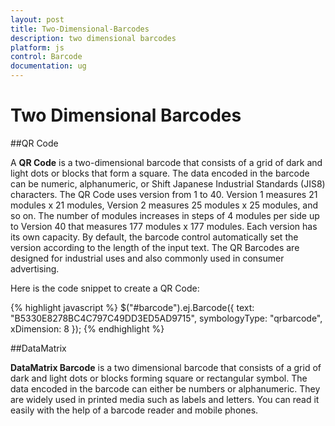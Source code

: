 ```yaml
---
layout: post
title: Two-Dimensional-Barcodes
description: two dimensional barcodes
platform: js
control: Barcode
documentation: ug
---
```


# Two Dimensional Barcodes

##QR Code

A **QR Code** is a two-dimensional barcode that consists of a grid of dark and light dots or blocks that form a square. The data encoded in the barcode can be numeric, alphanumeric, or Shift Japanese Industrial Standards (JIS8) characters. The QR Code uses version from 1 to 40. Version 1 measures 21 modules x 21 modules, Version 2 measures 25 modules x 25 modules, and so on. The number of modules increases in steps of 4 modules per side up to Version 40 that measures 177 modules x 177 modules. Each version has its own capacity. By default, the barcode control automatically set the version according to the length of the input text. The QR Barcodes are designed for industrial uses and also commonly used in consumer advertising.

Here is the code snippet to create a QR Code:

{% highlight javascript %}
$("#barcode").ej.Barcode({
   text: "B5330E8278BC4C797C49DD3ED5AD9715",
   symbologyType: "qrbarcode",
   xDimension: 8
});
{% endhighlight %}

##DataMatrix

**DataMatrix Barcode** is a two dimensional barcode that consists of a grid of dark and light dots or blocks forming square or rectangular symbol. The data encoded in the barcode can either be numbers or alphanumeric. They are widely used in printed media such as labels and letters. You can read it easily with the help of a barcode reader and mobile phones.